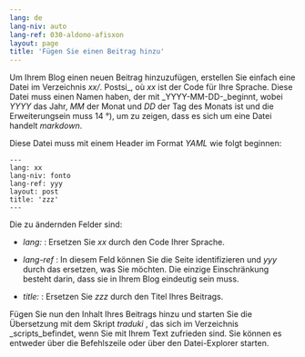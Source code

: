 ```yaml
---
lang: de
lang-niv: auto
lang-ref: 030-aldono-afisxon
layout: page
title: 'Fügen Sie einen Beitrag hinzu'
---
```



Um Ihrem Blog einen neuen Beitrag hinzuzufügen, erstellen Sie einfach eine Datei im Verzeichnis _xx/_. Postsi_, où _xx_ ist der Code für Ihre Sprache. Diese Datei muss einen Namen haben, der mit _YYYY-MM-DD-_beginnt, wobei _YYYY_ das Jahr, _MM_ der Monat und _DD_ der Tag des Monats ist und die Erweiterungsein muss 14 °), um zu zeigen, dass es sich um eine Datei handelt _markdown_.

Diese Datei muss mit einem Header im Format _YAML_ wie folgt beginnen:

```
---
lang: xx
lang-niv: fonto
lang-ref: yyy
layout: post
title: 'zzz'
---
```

Die zu ändernden Felder sind:

* _lang:_ : Ersetzen Sie _xx_ durch den Code Ihrer Sprache.


* _lang-ref_ : In diesem Feld können Sie die Seite identifizieren und _yyy_ durch das ersetzen, was Sie möchten. Die einzige Einschränkung besteht darin, dass sie in Ihrem Blog eindeutig sein muss.


* _title:_ : Ersetzen Sie _zzz_ durch den Titel Ihres Beitrags.



Fügen Sie nun den Inhalt Ihres Beitrags hinzu und starten Sie die Übersetzung mit dem Skript _traduki_ , das sich im Verzeichnis _scripts_befindet, wenn Sie mit Ihrem Text zufrieden sind. Sie können es entweder über die Befehlszeile oder über den Datei-Explorer starten.
